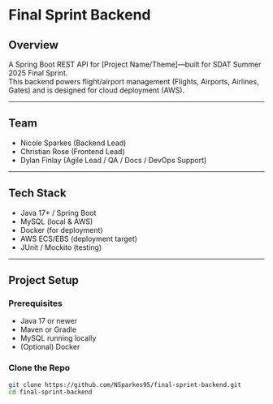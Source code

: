 # Final Sprint Backend

## Overview

A Spring Boot REST API for [Project Name/Theme]—built for SDAT Summer 2025 Final Sprint.  
This backend powers flight/airport management (Flights, Airports, Airlines, Gates) and is designed for cloud deployment (AWS).

---

## Team

- Nicole Sparkes (Backend Lead)
- Christian Rose (Frontend Lead)
- Dylan Finlay (Agile Lead / QA / Docs / DevOps Support)

---

## Tech Stack

- Java 17+ / Spring Boot
- MySQL (local & AWS)
- Docker (for deployment)
- AWS ECS/EBS (deployment target)
- JUnit / Mockito (testing)

---

## Project Setup

### Prerequisites

- Java 17 or newer
- Maven or Gradle
- MySQL running locally
- (Optional) Docker

### Clone the Repo

```bash
git clone https://github.com/NSparkes95/final-sprint-backend.git
cd final-sprint-backend
